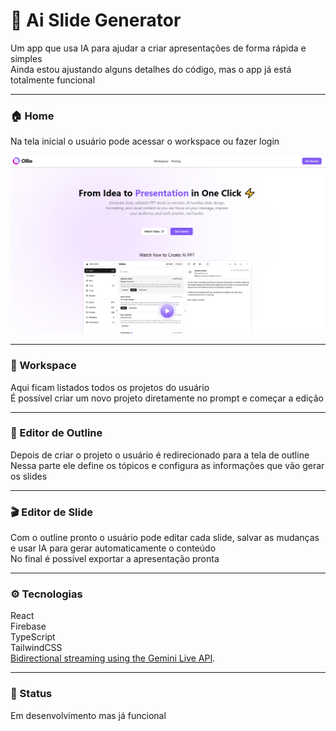 # 🎨 Ai Slide Generator

Um app que usa IA para ajudar a criar apresentações de forma rápida e simples  
Ainda estou ajustando alguns detalhes do código, mas o app já está totalmente funcional

---

### 🏠 Home
Na tela inicial o usuário pode acessar o workspace ou fazer login

<p align="center">
  <img src="./src/assets/bg-home.png" alt="Home" width="700"/>
</p>

---

### 💼 Workspace
Aqui ficam listados todos os projetos do usuário  
É possível criar um novo projeto diretamente no prompt e começar a edição

---

### 🧩 Editor de Outline
Depois de criar o projeto o usuário é redirecionado para a tela de outline  
Nessa parte ele define os tópicos e configura as informações que vão gerar os slides

---

### 🎬 Editor de Slide
Com o outline pronto o usuário pode editar cada slide, salvar as mudanças e usar IA para gerar automaticamente o conteúdo  
No final é possível exportar a apresentação pronta

---

### ⚙️ Tecnologias
React  
Firebase  
TypeScript  
TailwindCSS  
[Bidirectional streaming using the Gemini Live API](https://ai-slide-generator.vercel.app).

---

### 🚀 Status
Em desenvolvimento mas já funcional  
